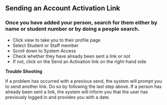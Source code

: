 ## **Sending an Account Activation Link**

### Once you have added your person, search for them either by name or student number or by doing a people search.

-	Click view to take you to their profile page
-	Select Student or Staff member
-   Scroll down to System Access
-	Check whether they have already been sent a link or not
-	If not, click on the Send an Activation link on the right-hand side

**Trouble Shooting** 

If a problem has occurred with a previous send, the system will prompt you to send another link. Do so by following the last step above. 
If a person has already been sent a link, the system will inform you that the user has previously logged in and provides you with a date. 

